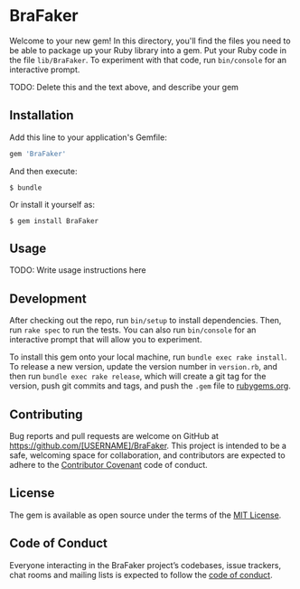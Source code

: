 # BraFaker

Welcome to your new gem! In this directory, you'll find the files you need to be able to package up your Ruby library into a gem. Put your Ruby code in the file `lib/BraFaker`. To experiment with that code, run `bin/console` for an interactive prompt.

TODO: Delete this and the text above, and describe your gem

## Installation

Add this line to your application's Gemfile:

```ruby
gem 'BraFaker'
```

And then execute:

    $ bundle

Or install it yourself as:

    $ gem install BraFaker

## Usage

TODO: Write usage instructions here

## Development

After checking out the repo, run `bin/setup` to install dependencies. Then, run `rake spec` to run the tests. You can also run `bin/console` for an interactive prompt that will allow you to experiment.

To install this gem onto your local machine, run `bundle exec rake install`. To release a new version, update the version number in `version.rb`, and then run `bundle exec rake release`, which will create a git tag for the version, push git commits and tags, and push the `.gem` file to [rubygems.org](https://rubygems.org).

## Contributing

Bug reports and pull requests are welcome on GitHub at https://github.com/[USERNAME]/BraFaker. This project is intended to be a safe, welcoming space for collaboration, and contributors are expected to adhere to the [Contributor Covenant](http://contributor-covenant.org) code of conduct.

## License

The gem is available as open source under the terms of the [MIT License](https://opensource.org/licenses/MIT).

## Code of Conduct

Everyone interacting in the BraFaker project’s codebases, issue trackers, chat rooms and mailing lists is expected to follow the [code of conduct](https://github.com/[USERNAME]/BraFaker/blob/master/CODE_OF_CONDUCT.md).

